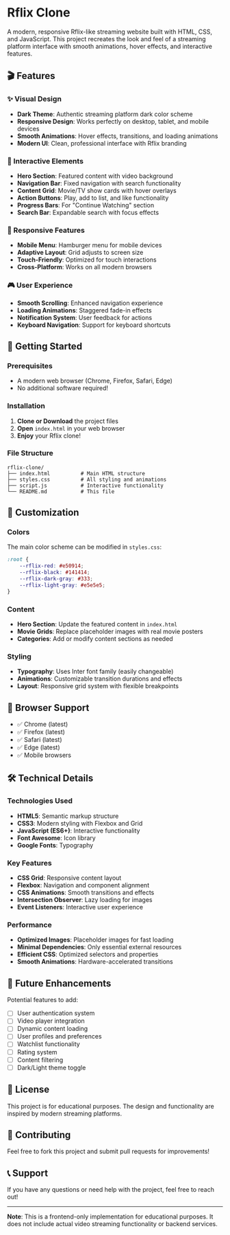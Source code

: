 # Rflix Clone

A modern, responsive Rflix-like streaming website built with HTML, CSS, and JavaScript. This project recreates the look and feel of a streaming platform interface with smooth animations, hover effects, and interactive features.

## 🎬 Features

### ✨ Visual Design
- **Dark Theme**: Authentic streaming platform dark color scheme
- **Responsive Design**: Works perfectly on desktop, tablet, and mobile devices
- **Smooth Animations**: Hover effects, transitions, and loading animations
- **Modern UI**: Clean, professional interface with Rflix branding

### 🎯 Interactive Elements
- **Hero Section**: Featured content with video background
- **Navigation Bar**: Fixed navigation with search functionality
- **Content Grid**: Movie/TV show cards with hover overlays
- **Action Buttons**: Play, add to list, and like functionality
- **Progress Bars**: For "Continue Watching" section
- **Search Bar**: Expandable search with focus effects

### 📱 Responsive Features
- **Mobile Menu**: Hamburger menu for mobile devices
- **Adaptive Layout**: Grid adjusts to screen size
- **Touch-Friendly**: Optimized for touch interactions
- **Cross-Platform**: Works on all modern browsers

### 🎮 User Experience
- **Smooth Scrolling**: Enhanced navigation experience
- **Loading Animations**: Staggered fade-in effects
- **Notification System**: User feedback for actions
- **Keyboard Navigation**: Support for keyboard shortcuts

## 🚀 Getting Started

### Prerequisites
- A modern web browser (Chrome, Firefox, Safari, Edge)
- No additional software required!

### Installation
1. **Clone or Download** the project files
2. **Open** `index.html` in your web browser
3. **Enjoy** your Rflix clone!

### File Structure
```
rflix-clone/
├── index.html          # Main HTML structure
├── styles.css          # All styling and animations
├── script.js           # Interactive functionality
└── README.md           # This file
```

## 🎨 Customization

### Colors
The main color scheme can be modified in `styles.css`:
```css
:root {
    --rflix-red: #e50914;
    --rflix-black: #141414;
    --rflix-dark-gray: #333;
    --rflix-light-gray: #e5e5e5;
}
```

### Content
- **Hero Section**: Update the featured content in `index.html`
- **Movie Grids**: Replace placeholder images with real movie posters
- **Categories**: Add or modify content sections as needed

### Styling
- **Typography**: Uses Inter font family (easily changeable)
- **Animations**: Customizable transition durations and effects
- **Layout**: Responsive grid system with flexible breakpoints

## 📱 Browser Support

- ✅ Chrome (latest)
- ✅ Firefox (latest)
- ✅ Safari (latest)
- ✅ Edge (latest)
- ✅ Mobile browsers

## 🛠️ Technical Details

### Technologies Used
- **HTML5**: Semantic markup structure
- **CSS3**: Modern styling with Flexbox and Grid
- **JavaScript (ES6+)**: Interactive functionality
- **Font Awesome**: Icon library
- **Google Fonts**: Typography

### Key Features
- **CSS Grid**: Responsive content layout
- **Flexbox**: Navigation and component alignment
- **CSS Animations**: Smooth transitions and effects
- **Intersection Observer**: Lazy loading for images
- **Event Listeners**: Interactive user experience

### Performance
- **Optimized Images**: Placeholder images for fast loading
- **Minimal Dependencies**: Only essential external resources
- **Efficient CSS**: Optimized selectors and properties
- **Smooth Animations**: Hardware-accelerated transitions

## 🎯 Future Enhancements

Potential features to add:
- [ ] User authentication system
- [ ] Video player integration
- [ ] Dynamic content loading
- [ ] User profiles and preferences
- [ ] Watchlist functionality
- [ ] Rating system
- [ ] Content filtering
- [ ] Dark/Light theme toggle

## 📄 License

This project is for educational purposes. The design and functionality are inspired by modern streaming platforms.

## 🤝 Contributing

Feel free to fork this project and submit pull requests for improvements!

## 📞 Support

If you have any questions or need help with the project, feel free to reach out!

---

**Note**: This is a frontend-only implementation for educational purposes. It does not include actual video streaming functionality or backend services. 